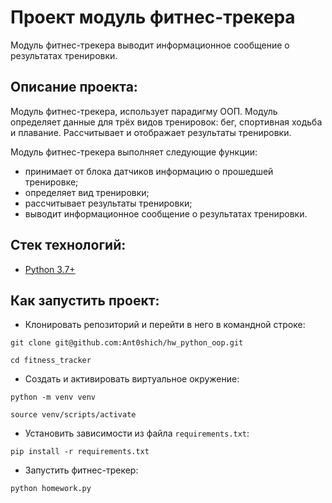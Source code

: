 # Проект модуль фитнес-трекера
Модуль фитнес-трекера выводит информационное сообщение о результатах тренировки.

## Описание проекта:
Модуль фитнес-трекера, использует парадигму ООП. Модуль определяет данные
для трёх видов тренировок: бег, спортивная ходьба и плавание. Рассчитывает и
отображает результаты тренировки.

Модуль фитнес-трекера выполняет следующие функции:
* принимает от блока датчиков информацию о прошедшей тренировке;
* определяет вид тренировки;
* рассчитывает результаты тренировки;
* выводит информационное сообщение о результатах тренировки.

## Стек технологий:

* [Python 3.7+](https://www.python.org/downloads/)

## Как запустить проект:

* Клонировать репозиторий и перейти в него в командной строке:

```
git clone git@github.com:Ant0shich/hw_python_oop.git
```

```
cd fitness_tracker
```

* Cоздать и активировать виртуальное окружение:

```
python -m venv venv
```

```
source venv/scripts/activate
```

* Установить зависимости из файла ```requirements.txt```:

```
pip install -r requirements.txt
```

* Запустить фитнес-трекер:
```
python homework.py
```